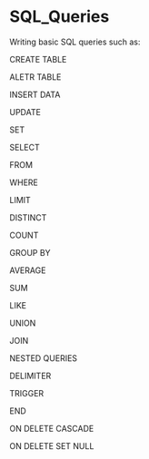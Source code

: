 # SQL_Queries

Writing basic SQL queries such as:

CREATE TABLE

ALETR TABLE

INSERT DATA

UPDATE

SET

SELECT

FROM

WHERE

LIMIT

DISTINCT

COUNT

GROUP BY

AVERAGE

SUM

LIKE

UNION

JOIN

NESTED QUERIES

DELIMITER

TRIGGER

END

ON DELETE CASCADE

ON DELETE SET NULL
